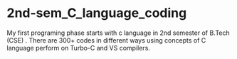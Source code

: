 # 2nd-sem_C_language_coding
My first programing phase starts with c language in 2nd semester of B.Tech (CSE) . There are 300+ codes in different ways using concepts of C language perform on Turbo-C and VS compilers.

